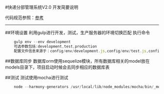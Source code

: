 #快递分部管理系统V2.0
开发简要说明

代码规范参照：[参考](https://github.com/dead-horse/node-style-guide)

***

##环境设置
利用gulp进行开发，测试，生产服务器的环境切换匹配
执行命令

```javascript
    gulp env --env development
    可选参数包括:development,test,production
    配置文件信息来源于：config/env/development.js,config/env/test.js,config/env/production.js
```

##数据库同步
数据库orm使用sequelize模块，所有数据库相关的model放在models目录下，项目启动时候会去同步相应的数据库表

##测试
测试使用mocha进行测试

```javascript
    node --harmony-generators /usr/local/lib/node_modules/mocha/bin/_mocha --require co-mocha your/testcase.js
```

